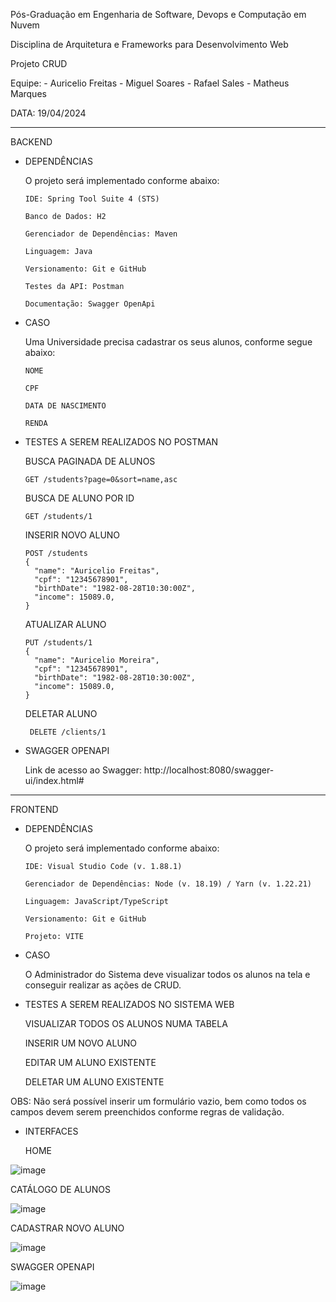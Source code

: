 Pós-Graduação em Engenharia de Software, Devops e Computação em Nuvem

Disciplina de Arquitetura e Frameworks para Desenvolvimento Web

Projeto CRUD

Equipe: 
    - Auricelio Freitas
    - Miguel Soares
    - Rafael Sales
    - Matheus Marques

DATA: 19/04/2024

-----------------------------------------------------------
BACKEND

- DEPENDÊNCIAS 

    O projeto será implementado conforme abaixo: 
    
      IDE: Spring Tool Suite 4 (STS)

      Banco de Dados: H2

      Gerenciador de Dependências: Maven

      Linguagem: Java

      Versionamento: Git e GitHub

      Testes da API: Postman

      Documentação: Swagger OpenApi



- CASO

    Uma Universidade precisa cadastrar os seus alunos, conforme segue abaixo:
  
      NOME
  
      CPF
  
      DATA DE NASCIMENTO
  
      RENDA 


- TESTES A SEREM REALIZADOS NO POSTMAN

    BUSCA PAGINADA DE ALUNOS
    
      GET /students?page=0&sort=name,asc
    
    BUSCA DE ALUNO POR ID
    
      GET /students/1
    
    INSERIR NOVO ALUNO
    
      POST /students
      {
        "name": "Auricelio Freitas",
        "cpf": "12345678901",
        "birthDate": "1982-08-28T10:30:00Z",
        "income": 15089.0,
      }
  
    ATUALIZAR ALUNO
    
      PUT /students/1
      {
        "name": "Auricelio Moreira",
        "cpf": "12345678901",
        "birthDate": "1982-08-28T10:30:00Z",
        "income": 15089.0,
      }
  
    DELETAR ALUNO
    
       DELETE /clients/1


- SWAGGER OPENAPI

  Link de acesso ao Swagger: http://localhost:8080/swagger-ui/index.html#
  
-----------------------------------------------------------
FRONTEND

- DEPENDÊNCIAS 

    O projeto será implementado conforme abaixo: 
    
      IDE: Visual Studio Code (v. 1.88.1)
      
      Gerenciador de Dependências: Node (v. 18.19) / Yarn (v. 1.22.21)

      Linguagem: JavaScript/TypeScript

      Versionamento: Git e GitHub

      Projeto: VITE



- CASO

    O Administrador do Sistema deve visualizar todos os alunos na tela e conseguir realizar as ações de CRUD.

  
  
- TESTES A SEREM REALIZADOS NO SISTEMA WEB

  VISUALIZAR TODOS OS ALUNOS NUMA TABELA 
    
  INSERIR UM NOVO ALUNO

  EDITAR UM ALUNO EXISTENTE

  DELETAR UM ALUNO EXISTENTE

OBS: Não será possível inserir um formulário vazio, bem como todos os campos devem serem preenchidos conforme regras de validação.

  

- INTERFACES

  HOME

![image](https://github.com/auriceliof/unifametro-afdpw-CRUD/assets/4201131/9af51f33-9746-4470-85d6-13b8f358beb2)



  CATÁLOGO DE ALUNOS

![image](https://github.com/auriceliof/unifametro-afdpw-CRUD/assets/4201131/51a4b706-52fd-48de-900e-c08989c79953)



  CADASTRAR NOVO ALUNO

![image](https://github.com/auriceliof/unifametro-afdpw-CRUD/assets/4201131/7af8c082-c428-4355-83f7-27a65fccd935)


  SWAGGER OPENAPI
  
![image](https://github.com/auriceliof/unifametro-afdpw-CRUD/assets/4201131/212eb08a-9600-4aa7-81e2-1c2d796a9ea7)

    
